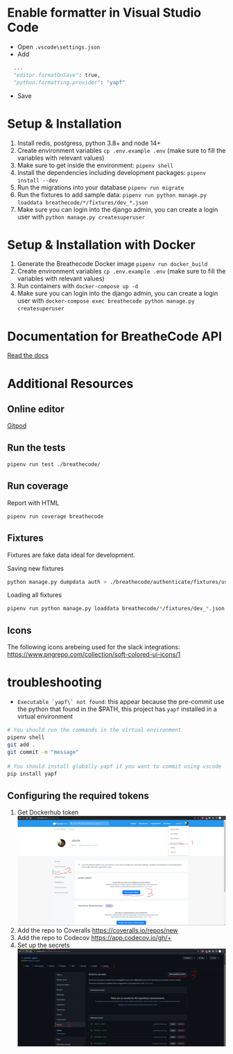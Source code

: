 # Enable formatter in Visual Studio Code

- Open `.vscode\settings.json`
- Add

```python
  ...
  "editor.formatOnSave": true,
  "python.formatting.provider": "yapf"
```

- Save

# Setup & Installation

1. Install redis, postgress, python 3.8+ and node 14+
2. Create environment variables `cp .env.example .env` (make sure to fill the variables with relevant values)
3. Make sure to get inside the environment: `pipenv shell`
4. Install the dependencies including development packages: `pipenv install --dev`
5. Run the migrations into your database `pipenv run migrate`
6. Run the fixtures to add sample data: `pipenv run python manage.py loaddata breathecode/*/fixtures/dev_*.json`
7. Make sure you can login into the django admin, you can create a login user with `python manage.py createsuperuser`

# Setup & Installation with Docker

1. Generate the Breathecode Docker image `pipenv run docker_build`
2. Create environment variables `cp .env.example .env` (make sure to fill the variables with relevant values)
3. Run containers with `docker-compose up -d`
4. Make sure you can login into the django admin, you can create a login user with `docker-compose exec breathecode python manage.py createsuperuser`

# Documentation for BreatheCode API

[Read the docs](https://documenter.getpostman.com/view/2432393/T1LPC6ef)

# Additional Resources

## Online editor

[Gitpod](https://gitpod.io/#https://github.com/breatheco-de/apiv2)

## Run the tests

```bash
pipenv run test ./breathecode/
```

## Run coverage

Report with HTML

```bash
pipenv run coverage breathecode
```

## Fixtures

Fixtures are fake data ideal for development.

Saving new fixtures

```bash
python manage.py dumpdata auth > ./breathecode/authenticate/fixtures/users.json
```

Loading all fixtures

```bash
pipenv run python manage.py loaddata breathecode/*/fixtures/dev_*.json
```

## Icons

The following icons arebeing used for the slack integrations: <https://www.pngrepo.com/collection/soft-colored-ui-icons/1>

# troubleshooting

- `` Executable `yapf\` not found ``: this appear because the pre-commit use the python that found in the $PATH, this project has `yapf` installed in a virtual environment

```bash
# You should run the commands in the virtual environment
pipenv shell
git add .
git commit -m "message"

# You should install globally yapf if you want to commit using vscode
pip install yapf
```

## Configuring the required tokens

1. Get Dockerhub token
   ![Get Dockerhub token](images/dockerhub.PNG)
2. Add the repo to Coveralls https://coveralls.io/repos/new
3. Add the repo to Codecov https://app.codecov.io/gh/+
4. Set up the secrets
   ![Set up the secrets](images/github-secrets.PNG)
